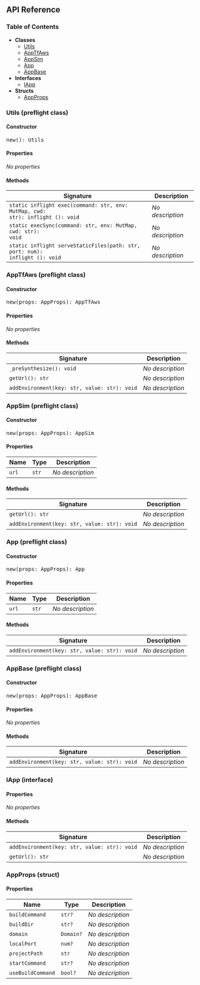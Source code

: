 <h2>API Reference</h2>

<h3>Table of Contents</h3>

- **Classes**
  - <a href="#@winglibs/react.Utils">Utils</a>
  - <a href="#@winglibs/react.AppTfAws">AppTfAws</a>
  - <a href="#@winglibs/react.AppSim">AppSim</a>
  - <a href="#@winglibs/react.App">App</a>
  - <a href="#@winglibs/react.AppBase">AppBase</a>
- **Interfaces**
  - <a href="#@winglibs/react.IApp">IApp</a>
- **Structs**
  - <a href="#@winglibs/react.AppProps">AppProps</a>

<h3 id="@winglibs/react.Utils">Utils (preflight class)</h3>

<h4>Constructor</h4>

<pre>
new(): Utils
</pre>

<h4>Properties</h4>

*No properties*

<h4>Methods</h4>

| **Signature** | **Description** |
| --- | --- |
| <code>static inflight exec(command: str, env: MutMap<str>, cwd: str): inflight (): void</code> | *No description* |
| <code>static execSync(command: str, env: MutMap<str>, cwd: str): void</code> | *No description* |
| <code>static inflight serveStaticFiles(path: str, port: num): inflight (): void</code> | *No description* |

<h3 id="@winglibs/react.AppTfAws">AppTfAws (preflight class)</h3>

<h4>Constructor</h4>

<pre>
new(props: AppProps): AppTfAws
</pre>

<h4>Properties</h4>

*No properties*

<h4>Methods</h4>

| **Signature** | **Description** |
| --- | --- |
| <code>_preSynthesize(): void</code> | *No description* |
| <code>getUrl(): str</code> | *No description* |
| <code>addEnvironment(key: str, value: str): void</code> | *No description* |

<h3 id="@winglibs/react.AppSim">AppSim (preflight class)</h3>

<h4>Constructor</h4>

<pre>
new(props: AppProps): AppSim
</pre>

<h4>Properties</h4>

| **Name** | **Type** | **Description** |
| --- | --- | --- |
| <code>url</code> | <code>str</code> | *No description* |

<h4>Methods</h4>

| **Signature** | **Description** |
| --- | --- |
| <code>getUrl(): str</code> | *No description* |
| <code>addEnvironment(key: str, value: str): void</code> | *No description* |

<h3 id="@winglibs/react.App">App (preflight class)</h3>

<h4>Constructor</h4>

<pre>
new(props: AppProps): App
</pre>

<h4>Properties</h4>

| **Name** | **Type** | **Description** |
| --- | --- | --- |
| <code>url</code> | <code>str</code> | *No description* |

<h4>Methods</h4>

| **Signature** | **Description** |
| --- | --- |
| <code>addEnvironment(key: str, value: str): void</code> | *No description* |

<h3 id="@winglibs/react.AppBase">AppBase (preflight class)</h3>

<h4>Constructor</h4>

<pre>
new(props: AppProps): AppBase
</pre>

<h4>Properties</h4>

*No properties*

<h4>Methods</h4>

| **Signature** | **Description** |
| --- | --- |
| <code>addEnvironment(key: str, value: str): void</code> | *No description* |

<h3 id="@winglibs/react.IApp">IApp (interface)</h3>

<h4>Properties</h4>

*No properties*

<h4>Methods</h4>

| **Signature** | **Description** |
| --- | --- |
| <code>addEnvironment(key: str, value: str): void</code> | *No description* |
| <code>getUrl(): str</code> | *No description* |

<h3 id="@winglibs/react.AppProps">AppProps (struct)</h3>

<h4>Properties</h4>

| **Name** | **Type** | **Description** |
| --- | --- | --- |
| <code>buildCommand</code> | <code>str?</code> | *No description* |
| <code>buildDir</code> | <code>str?</code> | *No description* |
| <code>domain</code> | <code>Domain?</code> | *No description* |
| <code>localPort</code> | <code>num?</code> | *No description* |
| <code>projectPath</code> | <code>str</code> | *No description* |
| <code>startCommand</code> | <code>str?</code> | *No description* |
| <code>useBuildCommand</code> | <code>bool?</code> | *No description* |

